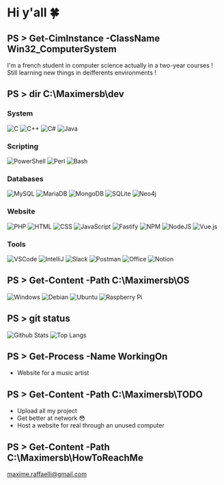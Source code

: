 # Hi y'all 🍀
## PS > Get-CimInstance -ClassName Win32_ComputerSystem
I'm a french student in computer science actually in a two-year courses ! Still learning new things in deifferents environments !
## PS > dir C:\Maximersb\dev
### System
![C](https://img.shields.io/badge/C-A8B9CC?style=for-the-badge&logo=c&logoColor=white)
![C++](https://img.shields.io/badge/C%2B%2B-00599C?style=for-the-badge&logo=c%2B%2B&logoColor=white)
![C#](https://img.shields.io/badge/C%23-239120?style=for-the-badge&logo=c%2B%2B&logoColor=white)
![Java](https://img.shields.io/badge/Java-007396?style=for-the-badge&logo=java&logoColor=white)
### Scripting
![PowerShell](https://img.shields.io/badge/PowerShell_Script-5391FE?style=for-the-badge&logo=powershell&logoColor=white)
![Perl](https://img.shields.io/badge/Perl_Script-39457E?style=for-the-badge&logo=perl&logoColor=white)
![Bash](https://img.shields.io/badge/Shell_Script-121011?style=for-the-badge&logo=gnu-bash&logoColor=white)
### Databases
![MySQL](https://img.shields.io/badge/MySQL-4479A1?style=for-the-badge&logo=mysql&logoColor=white)
![MariaDB](https://img.shields.io/badge/MariaDB-003545?style=for-the-badge&logo=mariadb&logoColor=white)
![MongoDB](https://img.shields.io/badge/MongoDB-47A248?style=for-the-badge&logo=mongodb&logoColor=white)
![SQLite](https://img.shields.io/badge/SQLite-003B57?style=for-the-badge&logo=sqlite&logoColor=white)
![Neo4j](https://img.shields.io/badge/-Neo4J-008CC1?style=for-the-badge&logo=neo4j&logoColor=white)
### Website
![PHP](https://img.shields.io/badge/PHP-777BB4?style=for-the-badge&logo=php&logoColor=white)
![HTML](https://img.shields.io/badge/HTML5-E34F26?style=for-the-badge&logo=html5&logoColor=white)
![CSS](https://img.shields.io/badge/CSS3-1572B6?style=for-the-badge&logo=css3&logoColor=white)
![JavaScript](https://img.shields.io/badge/JavaScript-F7DF1E?style=for-the-badge&logo=javascript&logoColor=white)
![Fastify](https://img.shields.io/badge/fastify-%23000000.svg?style=for-the-badge&logo=fastify&logoColor=white)
![NPM](https://img.shields.io/badge/NPM-CB3837?style=for-the-badge&logo=npm&logoColor=white)
![NodeJS](https://img.shields.io/badge/node.js-6DA55F?style=for-the-badge&logo=node.js&logoColor=white)
![Vue.js](https://img.shields.io/badge/vuejs-4FC08D?style=for-the-badge&logo=vuedotjs&logoColor=white)
### Tools
![VSCode](https://img.shields.io/badge/VSCode-007ACC?style=for-the-badge&logo=visualstudiocode&logoColor=white)
![IntelliJ](https://img.shields.io/badge/IntelliJ-000000?style=for-the-badge&logo=intellijidea&logoColor=white)
![Slack](https://img.shields.io/badge/Slack-4A154B?style=for-the-badge&logo=slack&logoColor=white)
![Postman](https://img.shields.io/badge/Postman-FF6C37?style=for-the-badge&logo=postman&logoColor=white)
![Office](https://img.shields.io/badge/Office-D83B01?style=for-the-badge&logo=microsoftoffice&logoColor=white)
![Notion](https://img.shields.io/badge/Notion-%23000000.svg?style=for-the-badge&logo=notion&logoColor=white)

## PS > Get-Content -Path C:\Maximersb\OS
![Windows](https://img.shields.io/badge/Windows-0078D6?style=for-the-badge&logo=windows&logoColor=white)
![Debian](https://img.shields.io/badge/Debian-D70A53?style=for-the-badge&logo=debian&logoColor=white)
![Ubuntu](https://img.shields.io/badge/Ubuntu-ff6500?style=for-the-badge&logo=ubuntu&logoColor=white)
![Raspberry Pi](https://img.shields.io/badge/-RaspberryPi-A22846?style=for-the-badge&logo=Raspberry-Pi)

## PS > git status
![Github Stats](https://github-readme-stats.vercel.app/api?username=kurtrsb&count_private=false&show_icons=true&include_all_commits=true)
![Top Langs](https://github-readme-stats.vercel.app/api/top-langs/?username=kurtrsb&hide=TeX&layout=compact)
## PS > Get-Process -Name WorkingOn
- Website for a music artist
## PS > Get-Content -Path C:\Maximersb\TODO
- Upload all my project
- Get better at network 😳
- Host a website for real through an unused computer

## PS > Get-Content -Path C:\Maximersb\HowToReachMe
maxime.raffaelli@gmail.com

<!--
**Maximersb/Maximersb** is a ✨ _special_ ✨ repository because its `README.md` (this file) appears on your GitHub profile.

Here are some ideas to get you started:

- 🔭 I’m currently working on C p
- 🌱 I’m currently learning ...
- 👯 I’m looking to collaborate on ...
- 🤔 I’m looking for help with ...
- 💬 Ask me about ...
- 📫 How to reach me: ...
- 😄 Pronouns: ...
- ⚡ Fun fact: ...
--!>
